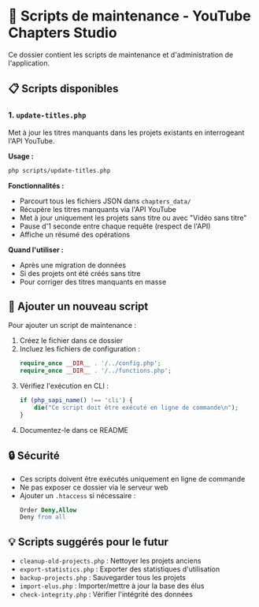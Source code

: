 # 📜 Scripts de maintenance - YouTube Chapters Studio

Ce dossier contient les scripts de maintenance et d'administration de l'application.

## 📋 Scripts disponibles

### 1. `update-titles.php`
Met à jour les titres manquants dans les projets existants en interrogeant l'API YouTube.

**Usage :**
```bash
php scripts/update-titles.php
```

**Fonctionnalités :**
- Parcourt tous les fichiers JSON dans `chapters_data/`
- Récupère les titres manquants via l'API YouTube
- Met à jour uniquement les projets sans titre ou avec "Vidéo sans titre"
- Pause d'1 seconde entre chaque requête (respect de l'API)
- Affiche un résumé des opérations

**Quand l'utiliser :**
- Après une migration de données
- Si des projets ont été créés sans titre
- Pour corriger des titres manquants en masse

## 🔧 Ajouter un nouveau script

Pour ajouter un script de maintenance :

1. Créez le fichier dans ce dossier
2. Incluez les fichiers de configuration :
   ```php
   require_once __DIR__ . '/../config.php';
   require_once __DIR__ . '/../functions.php';
   ```
3. Vérifiez l'exécution en CLI :
   ```php
   if (php_sapi_name() !== 'cli') {
       die("Ce script doit être exécuté en ligne de commande\n");
   }
   ```
4. Documentez-le dans ce README

## 🔒 Sécurité

- Ces scripts doivent être exécutés uniquement en ligne de commande
- Ne pas exposer ce dossier via le serveur web
- Ajouter un `.htaccess` si nécessaire :
  ```apache
  Order Deny,Allow
  Deny from all
  ```

## 💡 Scripts suggérés pour le futur

- `cleanup-old-projects.php` : Nettoyer les projets anciens
- `export-statistics.php` : Exporter des statistiques d'utilisation
- `backup-projects.php` : Sauvegarder tous les projets
- `import-elus.php` : Importer/mettre à jour la base des élus
- `check-integrity.php` : Vérifier l'intégrité des données